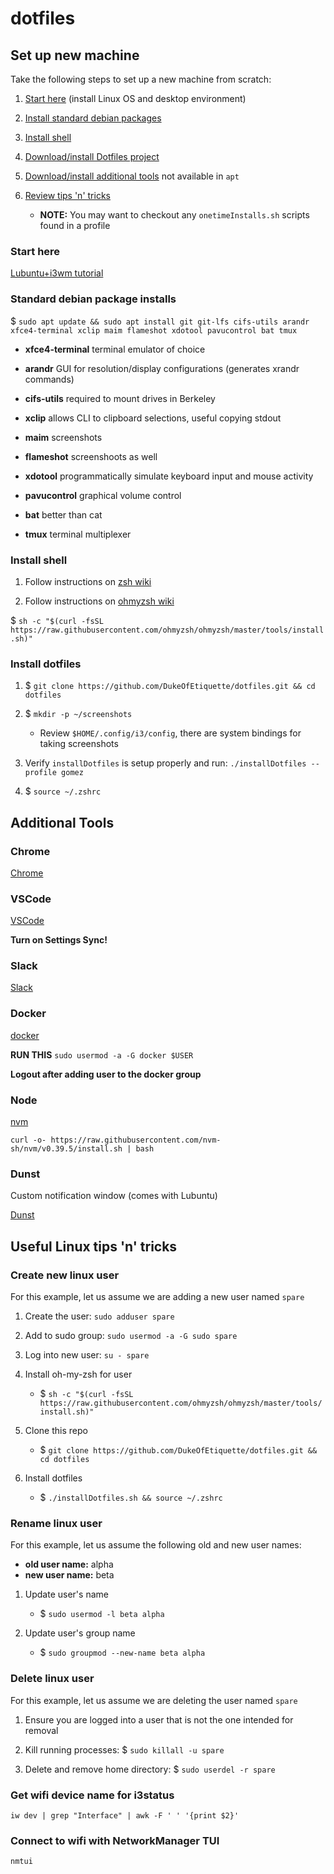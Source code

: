 # dotfiles

## Set up new machine

Take the following steps to set up a new machine from scratch:

1. [Start here](#start-here) (install Linux OS and desktop environment)
1. [Install standard debian packages](#standard-debian-package-installs)
1. [Install shell](#install-shell)
1. [Download/install Dotfiles project](#install-dotfiles)
1. [Download/install additional tools](#additional-tools) not available in `apt`
1. [Review tips 'n' tricks](#useful-linux-tips-n-tricks)

   - **NOTE:** You may want to checkout any `onetimeInstalls.sh` scripts found in a profile

### Start here

[Lubuntu+i3wm tutorial](https://feeblenerd.blogspot.com/2016/08/walkthrough-for-lubuntu-with-i3-tiling.html)


### Standard debian package installs

$ `sudo apt update && sudo apt install git git-lfs cifs-utils arandr xfce4-terminal xclip maim flameshot xdotool pavucontrol bat tmux`

  - **xfce4-terminal** terminal emulator of choice

  - **arandr** GUI for resolution/display configurations (generates xrandr commands)

  - **cifs-utils** required to mount drives in Berkeley

  - **xclip** allows CLI to clipboard selections, useful copying stdout

  - **maim** screenshots

  - **flameshot** screenshoots as well

  - **xdotool** programmatically simulate keyboard input and mouse activity

  - **pavucontrol** graphical volume control

  - **bat** better than cat

  - **tmux** terminal multiplexer

### Install shell

1. Follow instructions on [zsh wiki](https://github.com/ohmyzsh/ohmyzsh/wiki/Installing-ZSH)

1. Follow instructions on [ohmyzsh wiki](https://github.com/ohmyzsh/ohmyzsh/wiki)

$ `sh -c "$(curl -fsSL https://raw.githubusercontent.com/ohmyzsh/ohmyzsh/master/tools/install.sh)"`

### Install dotfiles

1. $ `git clone https://github.com/DukeOfEtiquette/dotfiles.git && cd dotfiles`

1. $ `mkdir -p ~/screenshots`
   - Review `$HOME/.config/i3/config`, there are system bindings for taking screenshots

1. Verify `installDotfiles` is setup properly and run: `./installDotfiles --profile gomez`

1. $ `source ~/.zshrc`

## Additional Tools

### Chrome

[Chrome](https://www.google.com/chrome/)

### VSCode

[VSCode](https://code.visualstudio.com/download)

**Turn on Settings Sync!**

### Slack

[Slack](https://linuxize.com/post/how-to-install-slack-on-ubuntu-18-04/)

### Docker

[docker](https://github.com/docker/docker-install)

**RUN THIS** `sudo usermod -a -G docker $USER`

**Logout after adding user to the docker group**

### Node

[nvm](https://github.com/nvm-sh/nvm)

`curl -o- https://raw.githubusercontent.com/nvm-sh/nvm/v0.39.5/install.sh | bash`

### Dunst

Custom notification window (comes with Lubuntu)

[Dunst](https://dunst-project.org/documentation/)

## Useful Linux tips 'n' tricks

### Create new linux user

For this example, let us assume we are adding a new user named `spare`

1. Create the user: `sudo adduser spare`

1. Add to sudo group: `sudo usermod -a -G sudo spare`

1. Log into new user: `su - spare`

1. Install oh-my-zsh for user

   - $ `sh -c "$(curl -fsSL https://raw.githubusercontent.com/ohmyzsh/ohmyzsh/master/tools/install.sh)"`

1. Clone this repo

   - $ `git clone https://github.com/DukeOfEtiquette/dotfiles.git && cd dotfiles`

1. Install dotfiles

   - $ `./installDotfiles.sh && source ~/.zshrc`

### Rename linux user

For this example, let us assume the following old and new user names:

- **old user name:** alpha
- **new user name:** beta

1. Update user's name

   - $ `sudo usermod -l beta alpha`

1. Update user's group name

   - $ `sudo groupmod --new-name beta alpha`

### Delete linux user

For this example, let us assume we are deleting the user named `spare`

1. Ensure you are logged into a user that is not the one intended for removal

1. Kill running processes: $ `sudo killall -u spare`

1. Delete and remove home directory: $ `sudo userdel -r spare`

### Get wifi device name for i3status

`iw dev | grep "Interface" | awk -F ' ' '{print $2}'`

### Connect to wifi with NetworkManager TUI

`nmtui`
